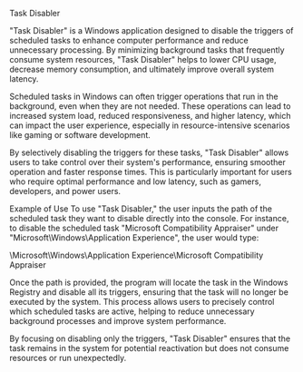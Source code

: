 Task Disabler

"Task Disabler" is a Windows application designed to disable the triggers of scheduled tasks to enhance computer performance and reduce unnecessary processing. By minimizing background tasks that frequently consume system resources, "Task Disabler" helps to lower CPU usage, decrease memory consumption, and ultimately improve overall system latency.

Scheduled tasks in Windows can often trigger operations that run in the background, even when they are not needed. These operations can lead to increased system load, reduced responsiveness, and higher latency, which can impact the user experience, especially in resource-intensive scenarios like gaming or software development.

By selectively disabling the triggers for these tasks, "Task Disabler" allows users to take control over their system's performance, ensuring smoother operation and faster response times. This is particularly important for users who require optimal performance and low latency, such as gamers, developers, and power users.

Example of Use
To use "Task Disabler," the user inputs the path of the scheduled task they want to disable directly into the console. For instance, to disable the scheduled task "Microsoft Compatibility Appraiser" under "Microsoft\Windows\Application Experience", the user would type:

\Microsoft\Windows\Application Experience\Microsoft Compatibility Appraiser

Once the path is provided, the program will locate the task in the Windows Registry and disable all its triggers, ensuring that the task will no longer be executed by the system. This process allows users to precisely control which scheduled tasks are active, helping to reduce unnecessary background processes and improve system performance.

By focusing on disabling only the triggers, "Task Disabler" ensures that the task remains in the system for potential reactivation but does not consume resources or run unexpectedly.
